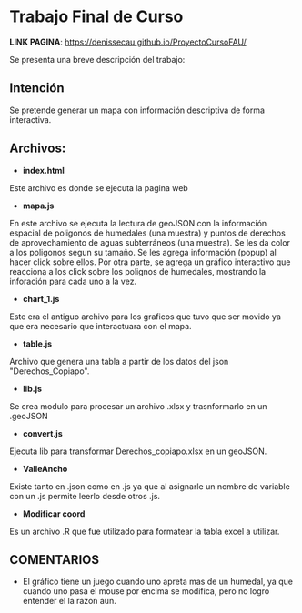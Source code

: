 # Trabajo Final de Curso

**LINK PAGINA**: https://denissecau.github.io/ProyectoCursoFAU/

Se presenta una breve descripción del trabajo:

## Intención
Se pretende generar un mapa con información descriptiva de forma interactiva.

## Archivos:

+ **index.html**

Este archivo es donde se ejecuta la pagina web

+ **mapa.js**

En este archivo se ejecuta la lectura de geoJSON con la información espacial de poligonos de humedales (una muestra) y puntos de derechos de aprovechamiento de aguas subterráneos (una muestra). Se les da color a los poligonos segun su tamaño. Se les agrega información (popup) al hacer click sobre ellos.
Por otra parte, se agrega un gráfico interactivo que reacciona a los click sobre los polignos de humedales, mostrando la inforación para cada uno a la vez.

+ **chart_1.js**

Este era el antiguo archivo para los graficos que tuvo que ser movido ya que era necesario que interactuara con el mapa.

+ **table.js**

Archivo que genera una tabla a partir de los datos del json "Derechos_Copiapo".

+ **lib.js**

Se crea modulo para procesar un archivo .xlsx y trasnformarlo en un .geoJSON

+ **convert.js**

Ejecuta lib para transformar Derechos_copiapo.xlsx en un geoJSON.

+ **ValleAncho**

Existe tanto en .json como en .js ya que al asignarle un nombre de variable con un .js permite leerlo desde otros .js.

+ **Modificar coord**

Es un archivo .R que fue utilizado para formatear la tabla excel a utilizar.

## COMENTARIOS
+ El gráfico tiene un juego cuando uno apreta mas de un humedal, ya que cuando uno pasa el mouse por encima se modifica, pero no logro entender el la razon aun.
